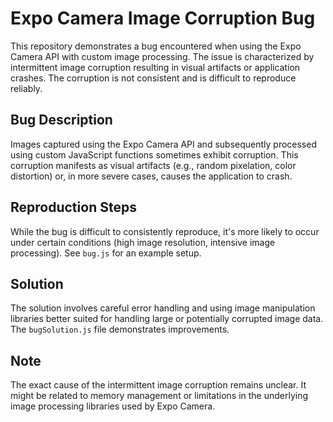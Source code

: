 # Expo Camera Image Corruption Bug

This repository demonstrates a bug encountered when using the Expo Camera API with custom image processing.  The issue is characterized by intermittent image corruption resulting in visual artifacts or application crashes. The corruption is not consistent and is difficult to reproduce reliably.

## Bug Description

Images captured using the Expo Camera API and subsequently processed using custom JavaScript functions sometimes exhibit corruption.  This corruption manifests as visual artifacts (e.g., random pixelation, color distortion) or, in more severe cases, causes the application to crash.

## Reproduction Steps

While the bug is difficult to consistently reproduce, it's more likely to occur under certain conditions (high image resolution, intensive image processing). See `bug.js` for an example setup.

## Solution

The solution involves careful error handling and using image manipulation libraries better suited for handling large or potentially corrupted image data. The `bugSolution.js` file demonstrates improvements. 

## Note

The exact cause of the intermittent image corruption remains unclear.  It might be related to memory management or limitations in the underlying image processing libraries used by Expo Camera.